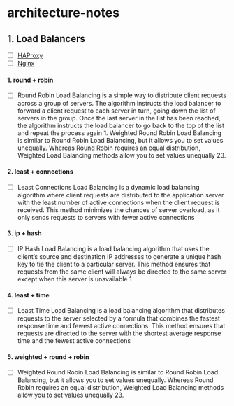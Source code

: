 # architecture-notes

## 1. Load Balancers
- [ ] [HAProxy](https://www.haproxy.com/)
- [ ] [Nginx](https://www.nginx.com/)
#### 1. round + robin 
- [ ] Round Robin Load Balancing is a simple way to distribute client requests across a group of servers. The algorithm instructs the load balancer to forward a client request to each server in turn, going down the list of servers in the group. Once the last server in the list has been reached, the algorithm instructs the load balancer to go back to the top of the list and repeat the process again 1. Weighted Round Robin Load Balancing is similar to Round Robin Load Balancing, but it allows you to set values unequally. Whereas Round Robin requires an equal distribution, Weighted Load Balancing methods allow you to set values unequally 23.
#### 2. least + connections
- [ ] Least Connections Load Balancing is a dynamic load balancing algorithm where client requests are distributed to the application server with the least number of active connections when the client request is received. This method minimizes the chances of server overload, as it only sends requests to servers with fewer active connections
#### 3. ip + hash
- [ ] IP Hash Load Balancing is a load balancing algorithm that uses the client’s source and destination IP addresses to generate a unique hash key to tie the client to a particular server. This method ensures that requests from the same client will always be directed to the same server except when this server is unavailable 1
#### 4. least + time
-  [ ] Least Time Load Balancing is a load balancing algorithm that distributes requests to the server selected by a formula that combines the fastest response time and fewest active connections. This method ensures that requests are directed to the server with the shortest average response time and the fewest active connections 
#### 5. weighted + round + robin
- [ ] Weighted Round Robin Load Balancing is similar to Round Robin Load Balancing, but it allows you to set values unequally. Whereas Round Robin requires an equal distribution, Weighted Load Balancing methods allow you to set values unequally 23.